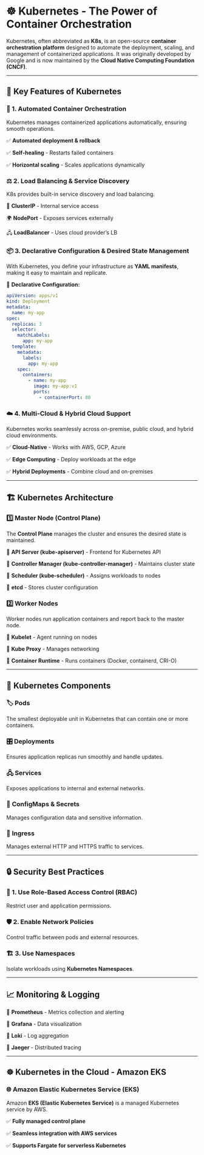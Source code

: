 # ☸️ Kubernetes - The Power of Container Orchestration

Kubernetes, often abbreviated as **K8s**, is an open-source **container orchestration platform** designed to automate the deployment, scaling, and management of containerized applications. It was originally developed by Google and is now maintained by the **Cloud Native Computing Foundation (CNCF)**.

---

## 📌 Key Features of Kubernetes

### 🔄 1. Automated Container Orchestration
Kubernetes manages containerized applications automatically, ensuring smooth operations.

✅ **Automated deployment & rollback**

✅ **Self-healing** - Restarts failed containers

✅ **Horizontal scaling** - Scales applications dynamically

### ⚖️ 2. Load Balancing & Service Discovery
K8s provides built-in service discovery and load balancing.

🔗 **ClusterIP** - Internal service access

🌍 **NodePort** - Exposes services externally

🖧 **LoadBalancer** - Uses cloud provider’s LB

### 📦 3. Declarative Configuration & Desired State Management

With Kubernetes, you define your infrastructure as **YAML manifests**, making it easy to maintain and replicate.

📜 **Declarative Configuration:**
```yaml
apiVersion: apps/v1
kind: Deployment
metadata:
  name: my-app
spec:
  replicas: 3
  selector:
    matchLabels:
      app: my-app
  template:
    metadata:
      labels:
        app: my-app
    spec:
      containers:
        - name: my-app
          image: my-app:v1
          ports:
            - containerPort: 80
```

### ☁️ 4. Multi-Cloud & Hybrid Cloud Support

Kubernetes works seamlessly across on-premise, public cloud, and hybrid cloud environments.

✅ **Cloud-Native** - Works with AWS, GCP, Azure

✅ **Edge Computing** - Deploy workloads at the edge

✅ **Hybrid Deployments** - Combine cloud and on-premises

---

## 🏗️ Kubernetes Architecture

### 1️⃣ **Master Node (Control Plane)**
The **Control Plane** manages the cluster and ensures the desired state is maintained.

🔹 **API Server (kube-apiserver)** - Frontend for Kubernetes API

🔹 **Controller Manager (kube-controller-manager)** - Maintains cluster state

🔹 **Scheduler (kube-scheduler)** - Assigns workloads to nodes

🔹 **etcd** - Stores cluster configuration

### 2️⃣ **Worker Nodes**

Worker nodes run application containers and report back to the master node.

🔹 **Kubelet** - Agent running on nodes

🔹 **Kube Proxy** - Manages networking

🔹 **Container Runtime** - Runs containers (Docker, containerd, CRI-O)

---

## 🔧 Kubernetes Components

### 🏷 **Pods**

The smallest deployable unit in Kubernetes that can contain one or more containers.

### 🎛 **Deployments**

Ensures application replicas run smoothly and handle updates.

### 🖧 **Services**

Exposes applications to internal and external networks.

### 🔑 **ConfigMaps & Secrets**

Manages configuration data and sensitive information.

### 🔄 **Ingress**

Manages external HTTP and HTTPS traffic to services.

---

## 🔒 Security Best Practices

### 🔐 1. Use Role-Based Access Control (RBAC)

Restrict user and application permissions.

### 🛡️ 2. Enable Network Policies

Control traffic between pods and external resources.

### 🏗️ 3. Use Namespaces

Isolate workloads using **Kubernetes Namespaces**.

---

## 📈 Monitoring & Logging

🔹 **Prometheus** - Metrics collection and alerting

🔹 **Grafana** - Data visualization

🔹 **Loki** - Log aggregation

🔹 **Jaeger** - Distributed tracing

---

## ☸️ Kubernetes in the Cloud - Amazon EKS

### 🌐 Amazon Elastic Kubernetes Service (EKS)

Amazon **EKS (Elastic Kubernetes Service)** is a managed Kubernetes service by AWS.

✅ **Fully managed control plane**

✅ **Seamless integration with AWS services**

✅ **Supports Fargate for serverless Kubernetes**
